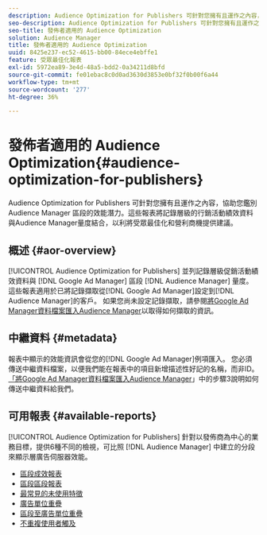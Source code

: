 ```yaml
---
description: Audience Optimization for Publishers 可針對您擁有且運作之內容，協助您鑑別 Audience Manager 區段的效能潛力。這些報表將記錄層級的行銷活動績效資料與Audience Manager量度結合，以利將受眾最佳化和營利商機提供建議。
seo-description: Audience Optimization for Publishers 可針對您擁有且運作之內容，協助您鑑別 Audience Manager 區段的效能潛力。這些報表將記錄層級的行銷活動績效資料與Audience Manager量度結合，以利將受眾最佳化和營利商機提供建議。
seo-title: 發佈者適用的 Audience Optimization
solution: Audience Manager
title: 發佈者適用的 Audience Optimization
uuid: 8425e237-ec52-4615-bb00-84ece4ebffe1
feature: 受眾最佳化報表
exl-id: 5972ea89-3e4d-48a5-bdd2-0a34211d8bfd
source-git-commit: fe01ebac8c0d0ad3630d3853e0bf32f0b00f6a44
workflow-type: tm+mt
source-wordcount: '277'
ht-degree: 36%

---
```


# 發佈者適用的 Audience Optimization{#audience-optimization-for-publishers}

Audience Optimization for Publishers 可針對您擁有且運作之內容，協助您鑑別 Audience Manager 區段的效能潛力。這些報表將記錄層級的行銷活動績效資料與Audience Manager量度結合，以利將受眾最佳化和營利商機提供建議。

## 概述 {#aor-overview}

[!UICONTROL Audience Optimization for Publishers] 並列記錄層級促銷活動績效資料與 [!DNL Google Ad Manager] 區段 [!DNL Audience Manager] 量度。這些報表適用於已將記錄擷取從[!DNL Google Ad Manager]設定到[!DNL Audience Manager]的客戶。 如果您尚未設定記錄擷取，請參閱[將Google Ad Manager資料檔案匯入Audience Manager](import-dfp.md)以取得如何擷取的資訊。

## 中繼資料 {#metadata}

報表中顯示的效能資訊會從您的[!DNL Google Ad Manager]例項匯入。 您必須傳送中繼資料檔案，以便我們能在報表中的項目新增描述性好記的名稱，而非ID。 [「將Google Ad Manager資料檔案匯入Audience Manager](../../../reporting/audience-optimization-reports/aor-publishers/import-dfp.md)」中的步驟3說明如何傳送中繼資料給我們。

## 可用報表 {#available-reports}

[!UICONTROL Audience Optimization for Publishers] 針對以發佈商為中心的業務目標，提供6種不同的檢視，可比照 [!DNL Audience Manager] 中建立的分段來顯示層廣告伺服器效能。

+ [區段成效報表](publisher-segment-performance.md)
+ [區段區段報表](publisher-segment-trends.md)
+ [最常見的未使用特徵](publisher-top-unused-traits.md)
+ [廣告單位重疊](publisher-ad-unit-overlap.md)
+ [區段至廣告單位重疊](publisher-segment-ad-unit-overlap.md)
+ [不重複使用者觸及](publisher-unique-reach.md)
